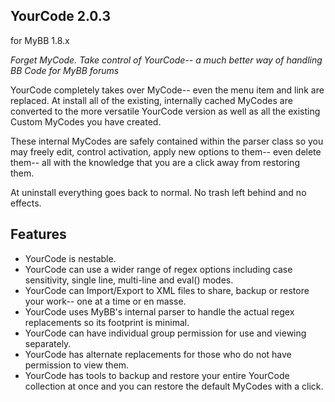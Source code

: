## YourCode 2.0.3
for MyBB 1.8.x

*Forget MyCode. Take control of YourCode-- a much better way of handling BB Code for MyBB forums*

YourCode completely takes over MyCode-- even the menu item and link are replaced. At install all of the existing, internally cached MyCodes are converted to the more versatile YourCode version as well as all the existing Custom MyCodes you have created.

These internal MyCodes are safely contained within the parser class so you may freely edit, control activation, apply new options to them-- even delete  them-- all with the knowledge that you are a click away from restoring them.

At uninstall everything goes back to normal. No trash left behind and no effects.

## Features

* YourCode is nestable.
* YourCode can use a wider range of regex options including case sensitivity, single line, multi-line and eval() modes.
* YourCode can Import/Export to XML files to share, backup or restore your work-- one at a time or en masse.
* YourCode uses MyBB's internal parser to handle the actual regex replacements so its footprint is minimal.
* YourCode can have individual group permission for use and viewing separately.
* YourCode has alternate replacements for those who do not have permission to view them.
* YourCode has tools to backup and restore your entire YourCode collection at once and you can restore the default MyCodes with a click.
